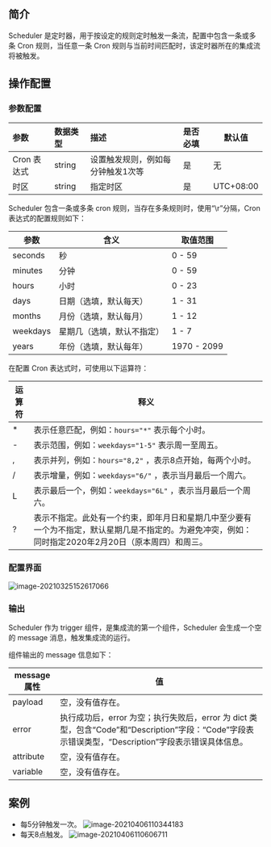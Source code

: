 

## 简介

Scheduler 是定时器，用于按设定的规则定时触发一条流，配置中包含一条或多条 Cron 规则，当任意一条 Cron 规则与当前时间匹配时，该定时器所在的集成流将被触发。

## 操作配置

### 参数配置

| 参数       | 数据类型 | 描述                              | 是否必填 | 默认值    |
| :--------- | :------- | :-------------------------------- | :------- | --------- |
| Cron 表达式 | string   | 设置触发规则，例如每分钟触发1次等 | 是       | 无        |
| 时区       | string   | 指定时区                        | 是       | UTC+08:00 |

Scheduler 包含一条或多条 cron 规则，当存在多条规则时，使用“\r”分隔，Cron 表达式的配置规则如下：

| 参数     | 含义                       | 取值范围    |
| -------- | -------------------------- | ----------- |
| seconds  | 秒                         | 0 - 59      |
| minutes  | 分钟                       | 0 - 59      |
| hours    | 小时                       | 0 - 23      |
| days     | 日期（选填，默认每天）     | 1 - 31      |
| months   | 月份（选填，默认每月）       | 1 - 12      |
| weekdays | 星期几（选填，默认不指定） | 1 - 7       |
| years    | 年份（选填，默认每年）     | 1970 - 2099 |

在配置 Cron 表达式时，可使用以下运算符：

| 运算符 | 释义 | 
|---------|---------|
| *| 表示任意匹配，例如：`hours="*"` 表示每个小时。 | 
| - | 表示范围，例如：`weekdays="1-5"` 表示周一至周五。 | 
| , | 表示并列，例如：`hours="8,2"` ，表示8点开始，每两个小时。 | 
| / | 表示增量，例如：`weekdays="6/"` ，表示当月最后一个周六。 | 
| L | 表示最后一个，例如：`weekdays="6L"` ，表示当月最后一个周六。 | 
| ? | 表示不指定。此处有一个约束，即年月日和星期几中至少要有一个为不指定，默认星期几是不指定的。为避免冲突，例如：同时指定2020年2月20日（原本周四）和周三。 | 




### 配置界面
![image-20210325152617066](https://main.qcloudimg.com/raw/038d1a756431055dc3ec7be37080cb92/image-20210325152617066.png)

### 输出
 
Scheduler 作为 trigger 组件，是集成流的第一个组件，Scheduler 会生成一个空的 message 消息，触发集成流的运行。

组件输出的 message 信息如下：

| message 属性 | 值                                                           |
| ----------- | ------------------------------------------------------------ |
| payload     | 空，没有值存在。                                               |
| error       | 执行成功后，error 为空；执行失败后，error 为 dict 类型，包含“Code”和“Description”字段：“Code”字段表示错误类型，“Description”字段表示错误具体信息。 |
| attribute   | 空，没有值存在。                                               |
| variable    | 空，没有值存在。                                                 |

## 案例
- 每5分钟触发一次。
   ![image-20210406110344183](https://main.qcloudimg.com/raw/b24d6ab47c53a4af3cfa2da3c7f9267a/image-20210406110344183.png)
- 每天8点触发。
   ![image-20210406110606711](https://main.qcloudimg.com/raw/c5ed3d86202c4e5725cd720a169d4145/image-20210406110606711.png)
